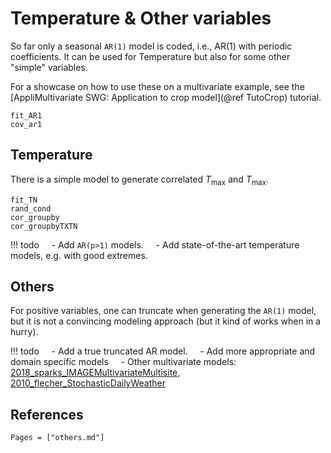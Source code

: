 # Temperature & Other variables

So far only a seasonal `AR(1)` model is coded, i.e., AR(1) with periodic coefficients.
It can be used for Temperature but also for some other "simple" variables.

For a showcase on how to use these on a multivariate example, see the [AppliMultivariate SWG: Application to crop model](@ref TutoCrop) tutorial.

```@docs
fit_AR1
cov_ar1
```

## Temperature

There is a simple model to generate correlated $T_{\mathrm{max}}$ and $T_{\mathrm{max}}$.

```@docs
fit_TN
rand_cond
cor_groupby
cor_groupbyTXTN
```

!!! todo
    - Add `AR(p>1)` models.
    - Add state-of-the-art temperature models, e.g. with good extremes.

## Others

For positive variables, one can truncate when generating the `AR(1)` model, but it is not a convincing modeling approach (but it kind of works when in a hurry).

!!! todo
    - Add a true truncated AR model.
    - Add more appropriate and domain specific models
    - Other multivariate models: [2018_sparks_IMAGEMultivariateMultisite, 2010_flecher_StochasticDailyWeather](@cite)


## References

```@bibliography
Pages = ["others.md"]
```
